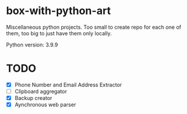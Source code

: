 # box-with-python-art
Miscellaneous python projects. Too small to create repo for each one of them, too big to just have them only locally.

Python version: 3.9.9

# TODO
- [x] Phone Number and Email Address Extractor
- [ ] Clipboard aggregator
- [x] Backup creator
- [x] Aynchronous web parser
